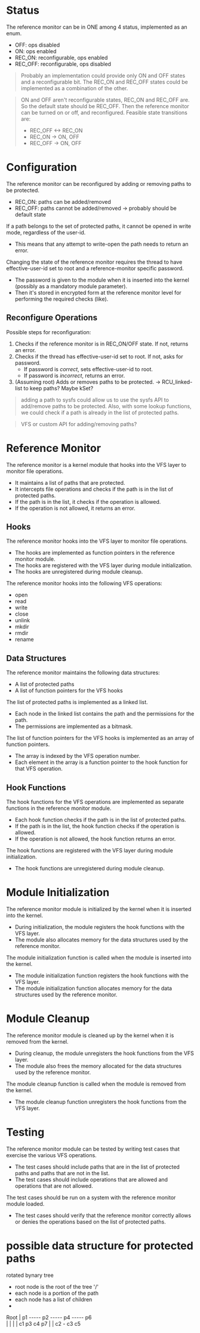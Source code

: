 # Status
The reference monitor can be in ONE among 4 status, implemented as an enum.
- OFF: ops disabled
- ON: ops enabled
- REC_ON: reconfigurable, ops enabled
- REC_OFF: reconfigurable, ops disabled

> Probably an implementation could provide only ON and OFF states and a reconfigurable bit. The REC_ON and REC_OFF states could be implemented as a combination of the other.

> ON and OFF aren't reconfigurable states, REC_ON and REC_OFF are. So the default state should be REC_OFF. Then the reference monitor can be turned on or off, and reconfigured.
> Feasible state transitions are:
> - REC_OFF <-> REC_ON
> - REC_ON -> ON, OFF
> - REC_OFF -> ON, OFF


# Configuration
The reference monitor can be reconfigured by adding or removing paths to be protected.
- REC_ON: paths can be added/removed
- REC_OFF: paths cannot be added/removed -> probably should be default state

If a path belongs to the set of protected paths, it cannot be opened in write mode, regardless of the user-id.
- This means that any attempt to write-open the path needs to return an error.

Changing the state of the reference monitor requires the thread to have effective-user-id set to root and a reference-monitor specific password.
- The password is given to the module when it is inserted into the kernel (possibly as a mandatory module parameter). 
- Then it's stored in encrypted form at the reference monitor level for performing the required checks (like).

## Reconfigure Operations
Possible steps for reconfiguration:
1. Checks if the reference monitor is in REC_ON/OFF state. If not, returns an error.
2. Checks if the thread has effective-user-id set to root. If not, asks for password. 
    - If password is *correct*, sets effective-user-id to root.
    - If password is *incorrect*, returns an error.
3. (Assuming root) Adds or removes paths to be protected. -> RCU_linked-list to keep paths? Maybe kSet?
> adding a path to sysfs could allow us to use the sysfs API to add/remove paths to be protected.
> Also, with some lookup functions, we could check if a path is already in the list of protected paths.


> VFS or custom API for adding/removing paths?

# Reference Monitor
The reference monitor is a kernel module that hooks into the VFS layer to monitor file operations.
- It maintains a list of paths that are protected.
- It intercepts file operations and checks if the path is in the list of protected paths.
- If the path is in the list, it checks if the operation is allowed.
- If the operation is not allowed, it returns an error.

## Hooks
The reference monitor hooks into the VFS layer to monitor file operations.
- The hooks are implemented as function pointers in the reference monitor module.
- The hooks are registered with the VFS layer during module initialization.
- The hooks are unregistered during module cleanup.

The reference monitor hooks into the following VFS operations:
- open
- read
- write
- close
- unlink
- mkdir
- rmdir
- rename

## Data Structures
The reference monitor maintains the following data structures:
- A list of protected paths
- A list of function pointers for the VFS hooks

The list of protected paths is implemented as a linked list.
- Each node in the linked list contains the path and the permissions for the path.
- The permissions are implemented as a bitmask.

The list of function pointers for the VFS hooks is implemented as an array of function pointers.
- The array is indexed by the VFS operation number.
- Each element in the array is a function pointer to the hook function for that VFS operation.

## Hook Functions
The hook functions for the VFS operations are implemented as separate functions in the reference monitor module.
- Each hook function checks if the path is in the list of protected paths.
- If the path is in the list, the hook function checks if the operation is allowed.
- If the operation is not allowed, the hook function returns an error.

The hook functions are registered with the VFS layer during module initialization.
- The hook functions are unregistered during module cleanup.

# Module Initialization
The reference monitor module is initialized by the kernel when it is inserted into the kernel.
- During initialization, the module registers the hook functions with the VFS layer.
- The module also allocates memory for the data structures used by the reference monitor.

The module initialization function is called when the module is inserted into the kernel.
- The module initialization function registers the hook functions with the VFS layer.
- The module initialization function allocates memory for the data structures used by the reference monitor.

# Module Cleanup
The reference monitor module is cleaned up by the kernel when it is removed from the kernel.
- During cleanup, the module unregisters the hook functions from the VFS layer.
- The module also frees the memory allocated for the data structures used by the reference monitor.

The module cleanup function is called when the module is removed from the kernel.
- The module cleanup function unregisters the hook functions from the VFS layer.

# Testing
The reference monitor module can be tested by writing test cases that exercise the various VFS operations.
- The test cases should include paths that are in the list of protected paths and paths that are not in the list.
- The test cases should include operations that are allowed and operations that are not allowed.

The test cases should be run on a system with the reference monitor module loaded.
- The test cases should verify that the reference monitor correctly allows or denies the operations based on the list of protected paths.




# possible data structure for protected paths

rotated bynary tree
- root node is the root of the tree '/'
- each node is a portion of the path
- each node has a list of children
- 
Root
|
p1 ----- p2 ----- p4 ----- p6  
|        |         |       |
c1       p3       c4       p7
|                 |
c2 - c3           c5